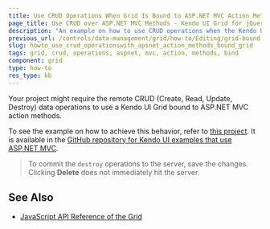 ```yaml
---
title: Use CRUD Operations When Grid Is Bound to ASP.NET MVC Action Methods
page_title: Use CRUD over ASP.NET MVC Methods - Kendo UI Grid for jQuery
description: "An example on how to use CRUD operations when the Kendo UI Grid for jQuery is bound to ASP.NET MVC action methods."
previous_url: /controls/data-management/grid/how-to/Editing/grid-bound-to-asp-net-mvc-action-methods---crud-operations
slug: howto_use_crud_operationswith_apsnet_action_methods_bound_grid
tags: grid, crud, operations, aspnet, mvc, action, methods, bind
component: grid
type: how-to
res_type: kb
---
```


Your project might require the remote CRUD (Create, Read, Update, Destroy) data operations to use a Kendo UI Grid bound to ASP.NET MVC action methods.

To see the example on how to achieve this behavior, refer to [this project](https://github.com/telerik/kendo-examples-asp-net-mvc/tree/master/grid-crud). It is available in the [GitHub repository for Kendo UI examples that use ASP.NET MVC](https://github.com/telerik/kendo-examples-asp-net-mvc).

> To commit the `destroy` operations to the server, save the changes. Clicking **Delete** does not immediately hit the server.

## See Also

* [JavaScript API Reference of the Grid](/api/javascript/ui/grid)
